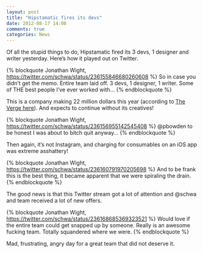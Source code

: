 ```yaml
---
layout: post
title: "Hipstamatic fires its devs"
date: 2012-08-17 14:08
comments: true
categories: News
---
```


Of all the stupid things to do, Hipstamatic fired its 3 devs, 1 designer and writer yesterday. Here’s how it played out on Twitter.

{% blockquote Jonathan Wight, https://twitter.com/schwa/status/236155846680260608 %}
So in case you didn’t get the memo. Entire team laid off. 3 devs, 1 designer, 1 writer. Some of THE best people I’ve ever worked with…
{% endblockquote %}

This is a company making 22 million dollars this year (according to [The Verge here](http://www.theverge.com/2012/8/16/3247801/hipstamatic-layoffs-synthetic)). And expects to continue without its creatives!

{% blockquote Jonathan Wight, https://twitter.com/schwa/status/236156955142545408 %}
@pbowden to be honest I was about to bitch quit anyway…
{% endblockquote %}

Then again, it’s not Instagram, and charging for consumables on an iOS app was extreme asshattery!

{% blockquote Jonathan Wight, https://twitter.com/schwa/status/236160791970205698 %}
And to be frank this is the best thing, it became apparent that we were spiraling the drain.
{% endblockquote %}

The good news is that this Twitter stream got a lot of attention and @schwa and team received a lot of new offers.

{% blockquote Jonathan Wight, https://twitter.com/schwa/status/236168685369323521 %}
Would love if the entire team could get snapped up by someone. Really is an awesome fucking team. Totally squandered where we were.
{% endblockquote %}

Mad, frustrating, angry day for a great team that did not deserve it.
